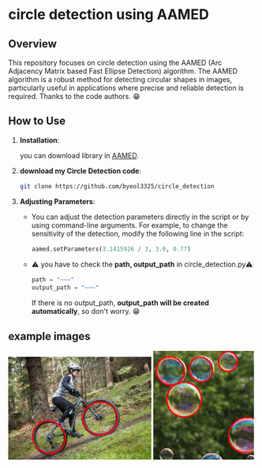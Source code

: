 # circle detection using AAMED

## Overview

This repository focuses on circle detection using the AAMED (Arc Adjacency Matrix based Fast Ellipse Detection) algorithm. The AAMED algorithm is a robust method for detecting circular shapes in images, particularly useful in applications where precise and reliable detection is required. Thanks to the code authors. 😁

## How to Use

1. **Installation**:

   you can download library in [AAMED](https://github.com/Li-Zhaoxi/AAMED).

2. **download my Circle Detection code**:

   ```bash
   git clone https://github.com/byeol3325/circle_detection
   ```

3. **Adjusting Parameters**:

   - You can adjust the detection parameters directly in the script or by using command-line arguments. For example, to change the sensitivity of the detection, modify the following line in the script:
     ```python
     aamed.setParameters(3.1415926 / 3, 3.0, 0.77)
     ```
   - ⚠️ you have to check the **path, output_path** in circle_detection.py⚠️
     ```python
     path = "~~~"
     output_path = "~~~"
     ```
     If there is no output_path, **output_path will be created automatically**, so don't worry. 😁

## example images
![Example Result](circle_samples_output/bicycle.PNG)
![Example_REsult](circle_samples_output/bubble.PNG)
